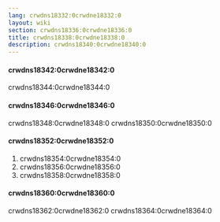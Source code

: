```yaml
---
lang: crwdns18332:0crwdne18332:0
layout: wiki
section: crwdns18336:0crwdne18336:0
title: crwdns18338:0crwdne18338:0
description: crwdns18340:0crwdne18340:0
---
```


#### crwdns18342:0crwdne18342:0

crwdns18344:0crwdne18344:0

#### crwdns18346:0crwdne18346:0

crwdns18348:0crwdne18348:0 crwdns18350:0crwdne18350:0

#### crwdns18352:0crwdne18352:0

1. crwdns18354:0crwdne18354:0
1. crwdns18356:0crwdne18356:0
1. crwdns18358:0crwdne18358:0

#### crwdns18360:0crwdne18360:0

crwdns18362:0crwdne18362:0 crwdns18364:0crwdne18364:0
